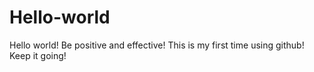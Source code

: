 # Hello-world
Hello world! Be positive and effective!
This is my first time using github! Keep it going! 
